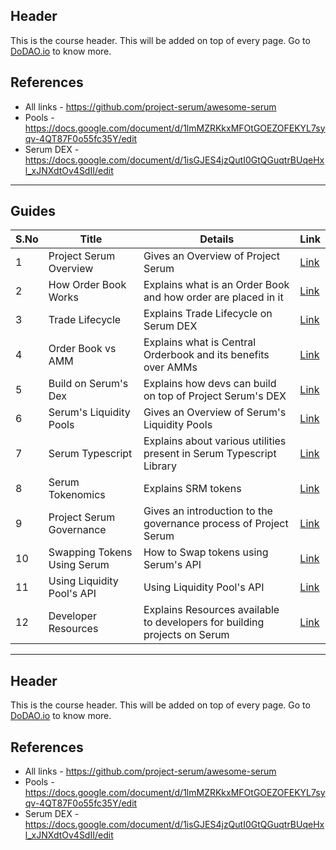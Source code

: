 ## Header
This is the course header. This will be added on top of every page. Go to [DoDAO.io](https://www.dodao.io) to know more.

## References
* All links - https://github.com/project-serum/awesome-serum
* Pools - https://docs.google.com/document/d/1lmMZRKkxMFOtGOEZOFEKYL7syqv-4QT87F0o55fc35Y/edit
* Serum DEX - https://docs.google.com/document/d/1isGJES4jzQutI0GtQGuqtrBUqeHxl_xJNXdtOv4SdII/edit

---

## Guides

| S.No        | Title       |  Details  |  Link  |
| ----------- | ----------- |----------- | ----------- |
| 1      | Project Serum Overview | Gives an Overview of Project Serum |  [Link](generated/markdown/projectserum-overview.md) |
 | 2      | How Order Book Works | Explains what is an Order Book and how order are placed in it |  [Link](generated/markdown/how-order-book-works.md) |
 | 3      | Trade Lifecycle | Explains Trade Lifecycle on Serum DEX |  [Link](generated/markdown/orderbook-trade-lifecycle.md) |
 | 4      | Order Book vs AMM | Explains what is Central Orderbook and its benefits over AMMs |  [Link](generated/markdown/orderbook-vs-amm.md) |
 | 5      | Build on Serum's Dex | Explains how devs can build on top of Project Serum's DEX |  [Link](generated/markdown/build-on-serum-dex.md) |
 | 6      | Serum's Liquidity Pools | Gives an Overview of Serum's Liquidity Pools |  [Link](generated/markdown/serum-liquidity-pools.md) |
 | 7      | Serum Typescript | Explains about various utilities present in Serum Typescript Library |  [Link](generated/markdown/serum-ts.md) |
 | 8      | Serum Tokenomics | Explains SRM tokens |  [Link](generated/markdown/serum-tokenomics.md) |
 | 9      | Project Serum Governance | Gives an introduction to the governance process of Project Serum |  [Link](generated/markdown/serum-governance.md) |
 | 10      | Swapping Tokens Using Serum | How to Swap tokens using Serum's API |  [Link](generated/markdown/swapping-on-orderbook.md) |
 | 11      | Using Liquidity Pool's API | Using Liquidity Pool's API |  [Link](generated/markdown/using-liquidity-pools.md) |
 | 12      | Developer Resources | Explains Resources available to developers for building projects on Serum |  [Link](generated/markdown/developer-resources.md) |

---
## Header
This is the course header. This will be added on top of every page. Go to [DoDAO.io](https://www.dodao.io) to know more.

## References
* All links - https://github.com/project-serum/awesome-serum
* Pools - https://docs.google.com/document/d/1lmMZRKkxMFOtGOEZOFEKYL7syqv-4QT87F0o55fc35Y/edit
* Serum DEX - https://docs.google.com/document/d/1isGJES4jzQutI0GtQGuqtrBUqeHxl_xJNXdtOv4SdII/edit
 
